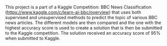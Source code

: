 This project is a part of a Kaggle Competition: BBC News Classification (https://www.kaggle.com/c/learn-ai-bbc/overview) that uses both supervised and unsupervised methods to predict the topic of various BBC news articles. The different models are then compared and the one with the highest accuracy score is used to create a solution that is then be submitted to the Kaggle competition. The solution received an accuracy score of 95% when submitted to Kaggle.
